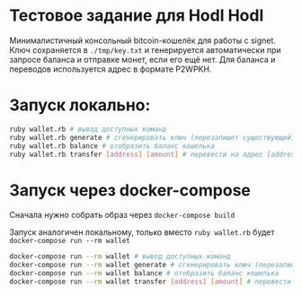# Тестовое задание для Hodl Hodl

Минималистичный консольный bitcoin-кошелёк для работы с signet.
Ключ сохраняется в `./tmp/key.txt` и генерируется автоматически 
при запросе баланса и отправке монет, если его ещё нет.
Для баланса и переводов используется адрес в формате P2WPKH.

# Запуск локально:

```bash
ruby wallet.rb # вывод доступных команд
ruby wallet.rb generate # сгенерировать ключ (перезапишет существующий)
ruby wallet.rb balance # отобразить баланс кошелька
ruby wallet.rb transfer [address] [amount] # перевести на адрес [address] [amount] ьиткоинов
```

# Запуск через docker-compose

Сначала нужно собрать образ через `docker-compose build`

Запуск аналогичен локальному, только вместо `ruby wallet.rb` 
будет `docker-compose run --rm wallet`
```bash
docker-compose run --rm wallet # вывод доступных команд
docker-compose run --rm wallet generate # сгенерировать ключ (перезапишет существующий)
docker-compose run --rm wallet balance # отобразить баланс кошелька
docker-compose run --rm wallet transfer [address] [amount] # перевести на адрес [address] [amount] ьиткоинов
```
